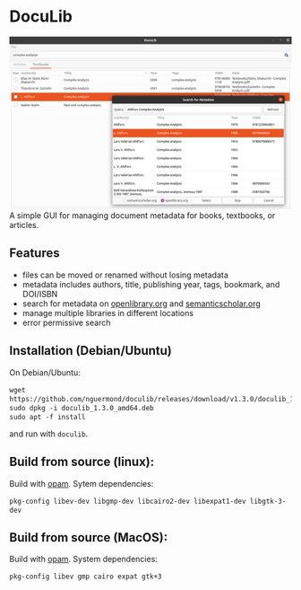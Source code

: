 # DocuLib
![screenshot.png](/icons/screenshot.png)
A simple GUI for managing document metadata for books, textbooks, or articles.

## Features
* files can be moved or renamed without losing metadata
* metadata includes authors, title, publishing year, tags, bookmark, and DOI/ISBN
* search for metadata on [openlibrary.org](https://openlibrary.org/) and [semanticscholar.org](https://www.semanticscholar.org/)
* manage multiple libraries in different locations
* error permissive search

## Installation (Debian/Ubuntu)
On Debian/Ubuntu:
```
wget https://github.com/nguermond/doculib/releases/download/v1.3.0/doculib_1.3.0_amd64.deb
sudo dpkg -i doculib_1.3.0_amd64.deb
sudo apt -f install
```
and run with `doculib`.

## Build from source (linux):
Build with [opam](https://opam.ocaml.org/). Sytem dependencies:
```
pkg-config libev-dev libgmp-dev libcairo2-dev libexpat1-dev libgtk-3-dev
```

## Build from source (MacOS):
Build with [opam](https://opam.ocaml.org/). System dependencies:
```
pkg-config libev gmp cairo expat gtk+3
```
